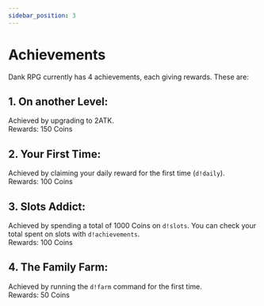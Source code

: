 ```yaml
---
sidebar_position: 3
---
```


# Achievements
Dank RPG currently has 4 achievements, each giving rewards. These are:

## 1. On another Level:
Achieved by upgrading to 2ATK. <br />
Rewards: 150 Coins

## 2. Your First Time:
Achieved by claiming your daily reward for the first time (`d!daily`). <br />
Rewards: 100 Coins

## 3. Slots Addict:
Achieved by spending a total of 1000 Coins on `d!slots`. You can check your total spent on slots with `d!achievements`. <br />
Rewards: 100 Coins

## 4. The Family Farm:
Achieved by running the `d!farm` command for the first time. <br />
Rewards: 50 Coins